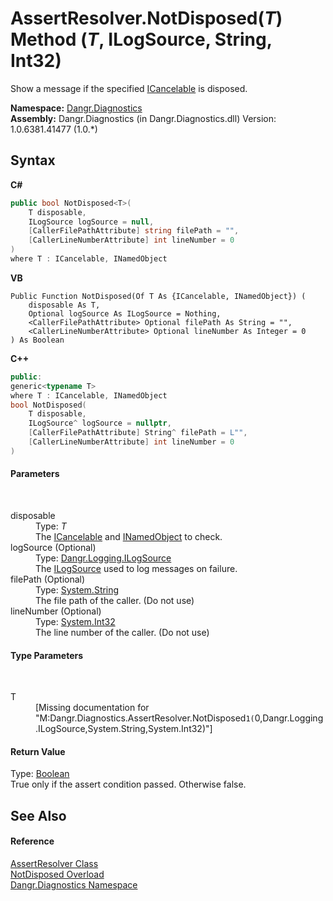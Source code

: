 # AssertResolver.NotDisposed(*T*) Method (*T*, ILogSource, String, Int32)
 

Show a message if the specified <a href="T_Dangr_Util_ICancelable">ICancelable</a> is disposed.

**Namespace:**&nbsp;<a href="N_Dangr_Diagnostics">Dangr.Diagnostics</a><br />**Assembly:**&nbsp;Dangr.Diagnostics (in Dangr.Diagnostics.dll) Version: 1.0.6381.41477 (1.0.*)

## Syntax

**C#**<br />
``` C#
public bool NotDisposed<T>(
	T disposable,
	ILogSource logSource = null,
	[CallerFilePathAttribute] string filePath = "",
	[CallerLineNumberAttribute] int lineNumber = 0
)
where T : ICancelable, INamedObject

```

**VB**<br />
``` VB
Public Function NotDisposed(Of T As {ICancelable, INamedObject}) ( 
	disposable As T,
	Optional logSource As ILogSource = Nothing,
	<CallerFilePathAttribute> Optional filePath As String = "",
	<CallerLineNumberAttribute> Optional lineNumber As Integer = 0
) As Boolean
```

**C++**<br />
``` C++
public:
generic<typename T>
where T : ICancelable, INamedObject
bool NotDisposed(
	T disposable, 
	ILogSource^ logSource = nullptr, 
	[CallerFilePathAttribute] String^ filePath = L"", 
	[CallerLineNumberAttribute] int lineNumber = 0
)
```


#### Parameters
&nbsp;<dl><dt>disposable</dt><dd>Type: *T*<br />The <a href="T_Dangr_Util_ICancelable">ICancelable</a> and <a href="T_Dangr_Util_INamedObject">INamedObject</a> to check.</dd><dt>logSource (Optional)</dt><dd>Type: <a href="T_Dangr_Logging_ILogSource">Dangr.Logging.ILogSource</a><br />The <a href="T_Dangr_Logging_ILogSource">ILogSource</a> used to log messages on failure.</dd><dt>filePath (Optional)</dt><dd>Type: <a href="http://msdn2.microsoft.com/en-us/library/s1wwdcbf" target="_blank">System.String</a><br />The file path of the caller. (Do not use)</dd><dt>lineNumber (Optional)</dt><dd>Type: <a href="http://msdn2.microsoft.com/en-us/library/td2s409d" target="_blank">System.Int32</a><br />The line number of the caller. (Do not use)</dd></dl>

#### Type Parameters
&nbsp;<dl><dt>T</dt><dd>\[Missing <typeparam name="T"/> documentation for "M:Dangr.Diagnostics.AssertResolver.NotDisposed``1(``0,Dangr.Logging.ILogSource,System.String,System.Int32)"\]</dd></dl>

#### Return Value
Type: <a href="http://msdn2.microsoft.com/en-us/library/a28wyd50" target="_blank">Boolean</a><br />True only if the assert condition passed. Otherwise false.

## See Also


#### Reference
<a href="T_Dangr_Diagnostics_AssertResolver">AssertResolver Class</a><br /><a href="Overload_Dangr_Diagnostics_AssertResolver_NotDisposed">NotDisposed Overload</a><br /><a href="N_Dangr_Diagnostics">Dangr.Diagnostics Namespace</a><br />